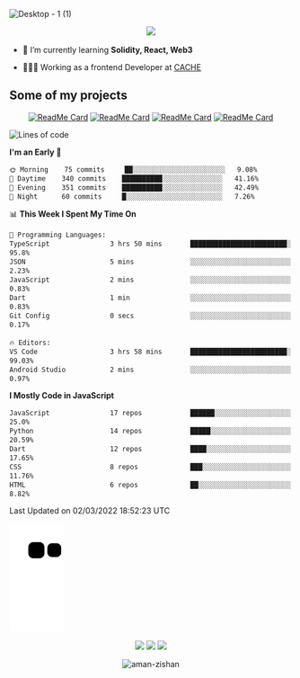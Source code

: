 


<!--
**Aman-zishan/Aman-zishan** is a ✨ _special_ ✨ repository because its `README.md` (this file) appears on your GitHub profile.-->


![Desktop - 1 (1)](https://user-images.githubusercontent.com/55238388/120219106-52faa280-c258-11eb-881b-f68df4583350.png)

<!--
<p align="center"> <a href="https://github.com/ryo-ma/github-profile-trophy"><img src="https://github-profile-trophy.vercel.app/?username=aman-zishan" alt="aman-zishan" /></a> </p> -->

<div align="center">
  
![](https://github-readme-stats.vercel.app/api?username=Aman-zishan&count_private=true&theme=dark&show_icons=true&include_all_commits=true)

</div>


- 🌱 I’m currently learning **Solidity, React, Web3**

- 👩🏻‍💻 Working as a frontend Developer at [CACHE](https://www.cache.gold)


## Some of my projects

<div align="center">

[![ReadMe Card](https://github-readme-stats.vercel.app/api/pin/?username=Aman-zishan&repo=textextractor2.0&theme=dark)](https://github.com/Aman-zishan/textextractor2.0)
[![ReadMe Card](https://github-readme-stats.vercel.app/api/pin/?username=Aman-zishan&repo=DocScanner&theme=dark)](https://github.com/Aman-zishan/DocScanner)
[![ReadMe Card](https://github-readme-stats.vercel.app/api/pin/?username=Aman-zishan&repo=textextractor&theme=dark)](https://github.com/Aman-zishan/textextractor)
[![ReadMe Card](https://github-readme-stats.vercel.app/api/pin/?username=Aman-zishan&repo=palliative-care-clinic&theme=dark)](https://github.com/Aman-zishan/palliative-care-clinic)

</div>

<!--START_SECTION:waka-->
![Lines of code](https://img.shields.io/badge/From%20Hello%20World%20I%27ve%20Written-2%20Million%20lines%20of%20code-blue)

**I'm an Early 🐤** 

```text
🌞 Morning    75 commits     ██░░░░░░░░░░░░░░░░░░░░░░░   9.08% 
🌆 Daytime    340 commits    ██████████░░░░░░░░░░░░░░░   41.16% 
🌃 Evening    351 commits    ██████████░░░░░░░░░░░░░░░   42.49% 
🌙 Night      60 commits     █░░░░░░░░░░░░░░░░░░░░░░░░   7.26%

```


📊 **This Week I Spent My Time On** 

```text
💬 Programming Languages: 
TypeScript               3 hrs 50 mins       ████████████████████████░   95.8% 
JSON                     5 mins              ░░░░░░░░░░░░░░░░░░░░░░░░░   2.23% 
JavaScript               2 mins              ░░░░░░░░░░░░░░░░░░░░░░░░░   0.83% 
Dart                     1 min               ░░░░░░░░░░░░░░░░░░░░░░░░░   0.83% 
Git Config               0 secs              ░░░░░░░░░░░░░░░░░░░░░░░░░   0.17%

🔥 Editors: 
VS Code                  3 hrs 58 mins       ████████████████████████░   99.03% 
Android Studio           2 mins              ░░░░░░░░░░░░░░░░░░░░░░░░░   0.97%

```

**I Mostly Code in JavaScript** 

```text
JavaScript               17 repos            ██████░░░░░░░░░░░░░░░░░░░   25.0% 
Python                   14 repos            █████░░░░░░░░░░░░░░░░░░░░   20.59% 
Dart                     12 repos            ████░░░░░░░░░░░░░░░░░░░░░   17.65% 
CSS                      8 repos             ███░░░░░░░░░░░░░░░░░░░░░░   11.76% 
HTML                     6 repos             ██░░░░░░░░░░░░░░░░░░░░░░░   8.82%

```



 Last Updated on 02/03/2022 18:52:23 UTC
<!--END_SECTION:waka-->



  <p align="center">
  
  ![github contribution grid snake animation](https://raw.githubusercontent.com/Aman-zishan/Aman-zishan/output/github-snake.svg)

  <p align="center">
    <a href="https://www.linkedin.com/in/aman-zishan/" alt="Linkedin"><img src="https://user-images.githubusercontent.com/55238388/120218464-65c0a780-c257-11eb-9b12-3c14e8278bf5.png"></a>
    <a href="mailto:amanzishan.az@gmail.com" alt="Contact me"><img src="https://user-images.githubusercontent.com/55238388/120218600-9d2f5400-c257-11eb-93d6-92740f5ca780.png"></a>
    <a href="https://youtube.com/channel/UCIe6F1qZLZp1ON84Mv6XHSQ" alt="My site"><img src="https://user-images.githubusercontent.com/55238388/120218709-c8b23e80-c257-11eb-823d-b7260f89374e.png"></a>
  </p>
</p>

<p align="center"> <img src="https://komarev.com/ghpvc/?username=aman-zishan&label=Profile%20views&color=0e75b6&style=flat" alt="aman-zishan" /> </p>








